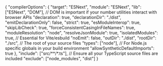 {
  "compilerOptions": {
    "target": "ESNext",
    "module": "ESNext",
    "lib": ["ESNext", "DOM"], // DOM is important if your number utilities interact with browser APIs
    "declaration": true,
    "declarationDir": "./dist",
    "emitDeclarationOnly": false,
    "strict": true,
    "esModuleInterop": true,
    "skipLibCheck": true,
    "forceConsistentCasingInFileNames": true,
    "moduleResolution": "node",
    "resolveJsonModule": true,
    "isolatedModules": true, // Essential for Vite/esbuild
    "noEmit": false,
    "outDir": "./dist",
    "rootDir": "./src", // The root of your source files
    "types": ["node"], // For Node.js specific globals in your build environment
    "allowSyntheticDefaultImports": true
  },
  "include": ["src/**/*.ts"], // Ensure all your TypeScript source files are included
  "exclude": ["node_modules", "dist"]
}